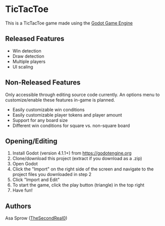 # TicTacToe
This is a TicTacToe game made using the [Godot Game Engine](https://godotengine.org)

## Released Features
* Win detection
* Draw detection
* Multiple players
* UI scaling

## Non-Released Features 
Only accessible through editing source code currently. An options menu to customize/enable these features in-game is planned.
* Easily customizable win conditions
* Easily customizable player tokens and player amount
* Support for any board size
* Different win conditions for square vs. non-square board

## Opening/Editing
1. Install Godot (version 4.1.1+) from https://godotengine.org
2. Clone/download this project (extract if you download as a .zip)
3. Open Godot
4. Click the "Import" on the right side of the screen and navigate to the project files you downloaded in step 2
5. Click "Import and Edit"
6. To start the game, click the play button (triangle) in the top right
7. Have fun!

## Authors
Asa Sprow ([TheSecondReal0](https://github.com/TheSecondReal0))

